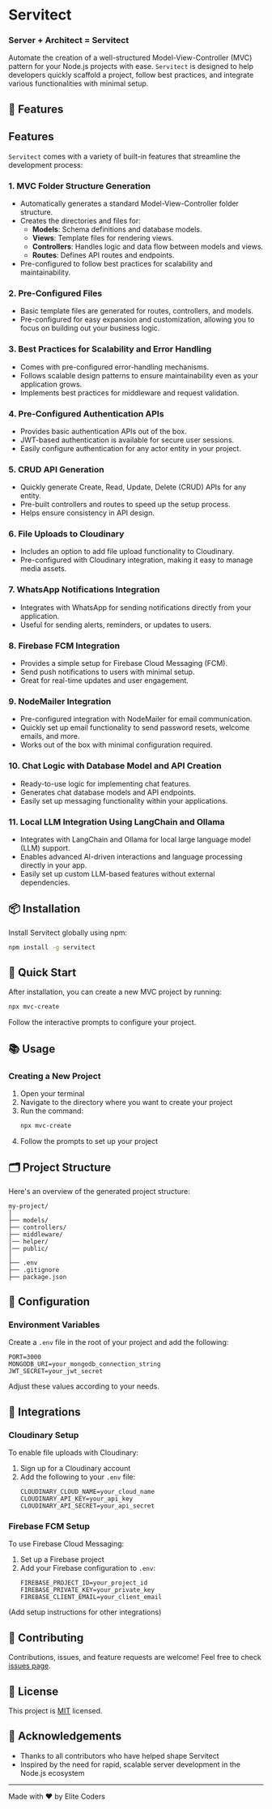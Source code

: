 # Servitect

### **Server + Architect = Servitect**
Automate the creation of a well-structured Model-View-Controller (MVC) pattern for your Node.js projects with ease. `Servitect` is designed to help developers quickly scaffold a project, follow best practices, and integrate various functionalities with minimal setup.

## 🚀 Features

## **Features**

`Servitect` comes with a variety of built-in features that streamline the development process:

### 1. MVC Folder Structure Generation
- Automatically generates a standard Model-View-Controller folder structure.
- Creates the directories and files for:
  - **Models**: Schema definitions and database models.
  - **Views**: Template files for rendering views.
  - **Controllers**: Handles logic and data flow between models and views.
  - **Routes**: Defines API routes and endpoints.
- Pre-configured to follow best practices for scalability and maintainability.

### 2. Pre-Configured Files
- Basic template files are generated for routes, controllers, and models.
- Pre-configured for easy expansion and customization, allowing you to focus on building out your business logic.

### 3. Best Practices for Scalability and Error Handling
- Comes with pre-configured error-handling mechanisms.
- Follows scalable design patterns to ensure maintainability even as your application grows.
- Implements best practices for middleware and request validation.

### 4. Pre-Configured Authentication APIs
- Provides basic authentication APIs out of the box.
- JWT-based authentication is available for secure user sessions.
- Easily configure authentication for any actor entity in your project.

### 5. CRUD API Generation
- Quickly generate Create, Read, Update, Delete (CRUD) APIs for any entity.
- Pre-built controllers and routes to speed up the setup process.
- Helps ensure consistency in API design.

### 6. File Uploads to Cloudinary
- Includes an option to add file upload functionality to Cloudinary.
- Pre-configured with Cloudinary integration, making it easy to manage media assets.

### 7. WhatsApp Notifications Integration
- Integrates with WhatsApp for sending notifications directly from your application.
- Useful for sending alerts, reminders, or updates to users.

### 8. Firebase FCM Integration
- Provides a simple setup for Firebase Cloud Messaging (FCM).
- Send push notifications to users with minimal setup.
- Great for real-time updates and user engagement.

### 9. NodeMailer Integration
- Pre-configured integration with NodeMailer for email communication.
- Quickly set up email functionality to send password resets, welcome emails, and more.
- Works out of the box with minimal configuration required.

### 10. Chat Logic with Database Model and API Creation
- Ready-to-use logic for implementing chat features.
- Generates chat database models and API endpoints.
- Easily set up messaging functionality within your applications.

### 11. Local LLM Integration Using LangChain and Ollama
- Integrates with LangChain and Ollama for local large language model (LLM) support.
- Enables advanced AI-driven interactions and language processing directly in your app.
- Easily set up custom LLM-based features without external dependencies.

## 📦 Installation

Install Servitect globally using npm:

```bash
npm install -g servitect
```

## 🏁 Quick Start

After installation, you can create a new MVC project by running:

```bash
npx mvc-create
```

Follow the interactive prompts to configure your project.

## 📚 Usage

### Creating a New Project

1. Open your terminal
2. Navigate to the directory where you want to create your project
3. Run the command:
   ```bash
   npx mvc-create
   ```
4. Follow the prompts to set up your project



## 🗂️ Project Structure

Here's an overview of the generated project structure:

```
my-project/
│
├── models/
├── controllers/
├── middleware/
│── helper/
│── public/
│
├── .env
├── .gitignore
├── package.json
```

## 🔧 Configuration

### Environment Variables

Create a `.env` file in the root of your project and add the following:

```env
PORT=3000
MONGODB_URI=your_mongodb_connection_string
JWT_SECRET=your_jwt_secret
```

Adjust these values according to your needs.

## 🔌 Integrations

### Cloudinary Setup

To enable file uploads with Cloudinary:

1. Sign up for a Cloudinary account
2. Add the following to your `.env` file:
   ```env
   CLOUDINARY_CLOUD_NAME=your_cloud_name
   CLOUDINARY_API_KEY=your_api_key
   CLOUDINARY_API_SECRET=your_api_secret
   ```

### Firebase FCM Setup

To use Firebase Cloud Messaging:

1. Set up a Firebase project
2. Add your Firebase configuration to `.env`:
   ```env
   FIREBASE_PROJECT_ID=your_project_id
   FIREBASE_PRIVATE_KEY=your_private_key
   FIREBASE_CLIENT_EMAIL=your_client_email
   ```

(Add setup instructions for other integrations)

## 🤝 Contributing

Contributions, issues, and feature requests are welcome! Feel free to check [issues page](https://github.com/yourusername/servitect/issues).

## 📄 License

This project is [MIT](https://opensource.org/licenses/MIT) licensed.

## 🙏 Acknowledgements

- Thanks to all contributors who have helped shape Servitect
- Inspired by the need for rapid, scalable server development in the Node.js ecosystem

---

Made with ❤️ by Elite Coders
